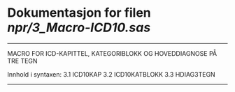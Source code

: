 
# Dokumentasjon for filen *npr/3_Macro-ICD10.sas*

************************************************************************************************
MACRO FOR ICD-KAPITTEL, KATEGORIBLOKK OG HOVEDDIAGNOSE PÅ TRE TEGN

Innhold i syntaxen:
3.1		ICD10KAP
3.2 	ICD10KATBLOKK
3.3		HDIAG3TEGN
************************************************************************************************
